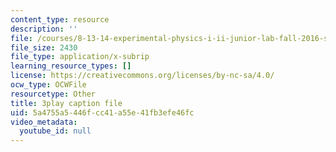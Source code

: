 ```yaml
---
content_type: resource
description: ''
file: /courses/8-13-14-experimental-physics-i-ii-junior-lab-fall-2016-spring-2017/5a4755a5446fcc41a55e41fb3efe46fc_zHcHGFvd7Vw.srt
file_size: 2430
file_type: application/x-subrip
learning_resource_types: []
license: https://creativecommons.org/licenses/by-nc-sa/4.0/
ocw_type: OCWFile
resourcetype: Other
title: 3play caption file
uid: 5a4755a5-446f-cc41-a55e-41fb3efe46fc
video_metadata:
  youtube_id: null
---
```

